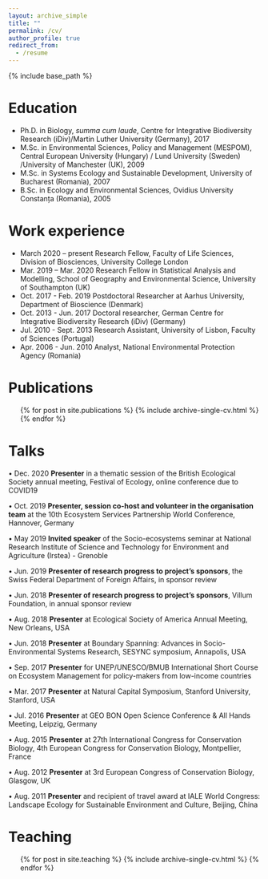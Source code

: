 ```yaml
---
layout: archive_simple
title: ""
permalink: /cv/
author_profile: true
redirect_from:
  - /resume
---
```


{% include base_path %}

Education
======
* Ph.D. in Biology, _summa cum laude_, Centre for Integrative Biodiversity Research (iDiv)/Martin Luther University (Germany), 2017
* M.Sc. in Environmental Sciences, Policy and Management (MESPOM), Central European University (Hungary) / Lund University (Sweden) /University of Manchester (UK), 2009
* M.Sc. in Systems Ecology and Sustainable Development, University of Bucharest (Romania), 2007
* B.Sc. in Ecology and Environmental Sciences, Ovidius University Constanța (Romania), 2005

Work experience
======
* March 2020 – present 	  Research Fellow, Faculty of Life Sciences, Division of Biosciences, University College London
* Mar. 2019 – Mar. 2020 	Research Fellow in Statistical Analysis and Modelling, School of Geography and Environmental Science, University of Southampton (UK)
* Oct. 2017 - Feb. 2019 	Postdoctoral Researcher at Aarhus University, Department of Bioscience (Denmark)
* Oct. 2013 - Jun. 2017 	Doctoral researcher, German Centre for Integrative Biodiversity Research (iDiv) (Germany)
* Jul. 2010 - Sept. 2013 	Research Assistant, University of Lisbon, Faculty of Sciences (Portugal)
* Apr. 2006 - Jun. 2010 	Analyst, National Environmental Protection Agency (Romania)

Publications
======
  <ul>{% for post in site.publications %}
    {% include archive-single-cv.html %}
  {% endfor %}</ul>
  
Talks
======
•	Dec. 2020	  **Presenter** in a thematic session of the British Ecological Society annual meeting, Festival of Ecology, online conference due to COVID19

•	Oct. 2019 	**Presenter, session co-host and volunteer in the organisation team** at the 10th Ecosystem Services Partnership World Conference, Hannover, Germany

•	May 2019 	  **Invited speaker** of the Socio-ecosystems seminar at National Research Institute of Science and Technology for Environment and Agriculture (Irstea) - Grenoble

•	Jun. 2019 	**Presenter of research progress to project’s sponsors**, the Swiss Federal Department of Foreign Affairs, in sponsor review

•	Jun. 2018 	**Presenter of research progress to project’s sponsors**, Villum Foundation, in annual sponsor review 

•	Aug. 2018 	**Presenter** at Ecological Society of America Annual Meeting, New Orleans, USA

•	Jun. 2018 	**Presenter** at Boundary Spanning: Advances in Socio-Environmental Systems Research, SESYNC symposium, Annapolis, USA

•	Sep. 2017 	**Presenter** for UNEP/UNESCO/BMUB International Short Course on Ecosystem Management for policy-makers from low-income countries

•	Mar. 2017  	**Presenter** at Natural Capital Symposium, Stanford University, Stanford, USA

•	Jul. 2016 	**Presenter** at GEO BON Open Science Conference & All Hands Meeting, Leipzig, Germany 

•	Aug. 2015 	**Presenter** at 27th International Congress for Conservation Biology, 4th European Congress for Conservation Biology, Montpellier, France 

•	Aug. 2012 	**Presenter** at 3rd European Congress of Conservation Biology, Glasgow, UK 

•	Aug. 2011 	**Presenter** and recipient of travel award at IALE World Congress: Landscape Ecology for Sustainable Environment and Culture, Beijing, China
  
Teaching
======
  <ul>{% for post in site.teaching %}
    {% include archive-single-cv.html %}
  {% endfor %}</ul>
  

